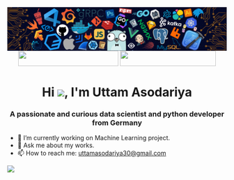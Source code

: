 <img align='center' src= "header.png">
<div align="center">
<a href = "https://medium.com/@uttamasodariya30" ><img src="https://img.shields.io/badge/Medium-Read%20My%20Blogs-brightgreen" width="230" height="35"></a>
<a href = "https://uttam-asodariya.github.io/" ><img src="https://img.shields.io/badge/Website-My%20Portfolio-red" width="220"height="35"></a>
</div>




<h1 align="center">Hi <img src="https://raw.githubusercontent.com/MartinHeinz/MartinHeinz/master/wave.gif" width="30px">, I'm Uttam Asodariya</h1>
<h3 align="center">A passionate and curious data scientist and python developer from Germany</h3>

- 🔭 I’m currently working on Machine Learning project.
- 💬 Ask me about my works.
- 📫 How to reach me: uttamasodariya30@gmail.com

![](https://komarev.com/ghpvc/?username=Uttam-Asodariya&color=green)
